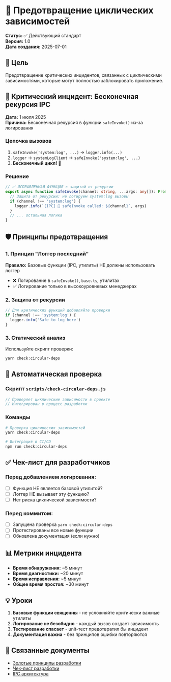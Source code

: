 # 🔄 Предотвращение циклических зависимостей

**Статус:** ✅ Действующий стандарт  
**Версия:** 1.0  
**Дата создания:** 2025-07-01

## 🎯 Цель

Предотвращение критических инцидентов, связанных с циклическими зависимостями, которые могут полностью заблокировать приложение.

## 🚨 Критический инцидент: Бесконечная рекурсия IPC

**Дата:** 1 июля 2025  
**Причина:** Бесконечная рекурсия в функции `safeInvoke()` из-за логирования

### Цепочка вызовов

1. `safeInvoke('system:log', ...)` → `logger.info(...)`
2. `logger` → `systemLogClient` → `safeInvoke('system:log', ...)`
3. **Бесконечный цикл!** 🔄

### Решение

```typescript
// ✅ ИСПРАВЛЕННАЯ ФУНКЦИЯ с защитой от рекурсии
export async function safeInvoke(channel: string, ...args: any[]): Promise<any> {
  // Защита от рекурсии: не логируем system:log вызовы
  if (channel !== 'system:log') {
    logger.info(`[IPC] 🚀 safeInvoke called: ${channel}`, args)
  }
  // ... остальная логика
}
```

## 🛡️ Принципы предотвращения

### 1. Принцип "Логгер последний"

**Правило:** Базовые функции (IPC, утилиты) НЕ должны использовать логгер

- ❌ Логирование в `safeInvoke()`, `base.ts`, утилитах
- ✅ Логирование только в высокоуровневых менеджерах

### 2. Защита от рекурсии

```typescript
// Для критических функций добавляйте проверки
if (channel !== 'system:log') {
  logger.info('Safe to log here')
}
```

### 3. Статический анализ

Используйте скрипт проверки:

```bash
yarn check:circular-deps
```

## 🔧 Автоматическая проверка

### Скрипт `scripts/check-circular-deps.js`

```javascript
// Проверяет циклические зависимости в проекте
// Интегрирован в процесс разработки
```

### Команды

```bash
# Проверка циклических зависимостей
yarn check:circular-deps

# Интеграция в CI/CD
npm run check:circular-deps
```

## ✅ Чек-лист для разработчиков

### Перед добавлением логирования:

- [ ] Функция НЕ является базовой утилитой?
- [ ] Логгер НЕ вызывает эту функцию?
- [ ] Нет риска циклической зависимости?

### Перед коммитом:

- [ ] Запущена проверка `yarn check:circular-deps`
- [ ] Протестированы все новые функции
- [ ] Обновлена документация (если нужно)

## 📊 Метрики инцидента

- **Время обнаружения:** ~5 минут
- **Время диагностики:** ~20 минут
- **Время исправления:** ~5 минут
- **Общее время простоя:** ~30 минут

## 💡 Уроки

1. **Базовые функции священны** - не усложняйте критически важные утилиты
2. **Логирование не безобидно** - каждый вызов создает зависимость
3. **Тестирование спасает** - unit-тест предотвратил бы инцидент
4. **Документация важна** - без принципов ошибки повторяются

## 🔗 Связанные документы

- [Золотые принципы разработки](01-golden-principles.md)
- [Чек-лист разработки](02-development-checklist.md)
- [IPC архитектура](/03-core-concepts/2-shell-core/ipc-architecture/01-ipc-overview)
